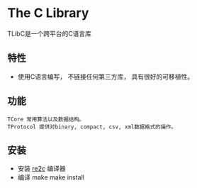 The C Library
=============
TLibC是一个跨平台的C语言库


特性
----
- 使用C语言编写， 不链接任何第三方库， 具有很好的可移植性。


功能
----
    TCore 常用算法以及数据结构。
	TProtocol 提供对binary, compact, csv, xml数据格式的操作。

安装
----
- 安装 [re2c](http://www.re2c.org/) 编译器
- 编译
    make
    make install
